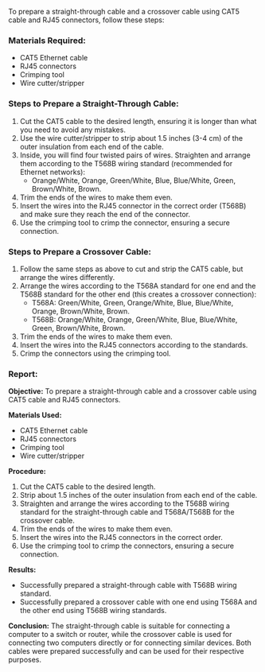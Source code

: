 To prepare a straight-through cable and a crossover cable using CAT5 cable and RJ45 connectors, follow these steps:

### Materials Required:
- CAT5 Ethernet cable
- RJ45 connectors
- Crimping tool
- Wire cutter/stripper

### Steps to Prepare a Straight-Through Cable:
1. Cut the CAT5 cable to the desired length, ensuring it is longer than what you need to avoid any mistakes.
2. Use the wire cutter/stripper to strip about 1.5 inches (3-4 cm) of the outer insulation from each end of the cable.
3. Inside, you will find four twisted pairs of wires. Straighten and arrange them according to the T568B wiring standard (recommended for Ethernet networks):
   - Orange/White, Orange, Green/White, Blue, Blue/White, Green, Brown/White, Brown.
4. Trim the ends of the wires to make them even.
5. Insert the wires into the RJ45 connector in the correct order (T568B) and make sure they reach the end of the connector.
6. Use the crimping tool to crimp the connector, ensuring a secure connection.

### Steps to Prepare a Crossover Cable:
1. Follow the same steps as above to cut and strip the CAT5 cable, but arrange the wires differently.
2. Arrange the wires according to the T568A standard for one end and the T568B standard for the other end (this creates a crossover connection):
   - T568A: Green/White, Green, Orange/White, Blue, Blue/White, Orange, Brown/White, Brown.
   - T568B: Orange/White, Orange, Green/White, Blue, Blue/White, Green, Brown/White, Brown.
3. Trim the ends of the wires to make them even.
4. Insert the wires into the RJ45 connectors according to the standards.
5. Crimp the connectors using the crimping tool.

### Report:

**Objective:**
To prepare a straight-through cable and a crossover cable using CAT5 cable and RJ45 connectors.

**Materials Used:**
- CAT5 Ethernet cable
- RJ45 connectors
- Crimping tool
- Wire cutter/stripper

**Procedure:**
1. Cut the CAT5 cable to the desired length.
2. Strip about 1.5 inches of the outer insulation from each end of the cable.
3. Straighten and arrange the wires according to the T568B wiring standard for the straight-through cable and T568A/T568B for the crossover cable.
4. Trim the ends of the wires to make them even.
5. Insert the wires into the RJ45 connectors in the correct order.
6. Use the crimping tool to crimp the connectors, ensuring a secure connection.

**Results:**
- Successfully prepared a straight-through cable with T568B wiring standard.
- Successfully prepared a crossover cable with one end using T568A and the other end using T568B wiring standards.

**Conclusion:**
The straight-through cable is suitable for connecting a computer to a switch or router, while the crossover cable is used for connecting two computers directly or for connecting similar devices. Both cables were prepared successfully and can be used for their respective purposes.

